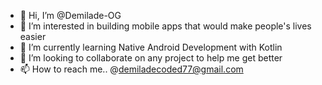 - 👋 Hi, I’m @Demilade-OG
- 👀 I’m interested in building mobile apps that would make people's lives easier
- 🌱 I’m currently learning Native Android Development with Kotlin
- 💞️ I’m looking to collaborate on any project to help me get  better
- 📫 How to reach me.. @demiladecoded77@gmail.com

<!---
Demilade-OG/Demilade-OG is a ✨ special ✨ repository because its `README.md` (this file) appears on your GitHub profile.
You can click the Preview link to take a look at your changes.
--->
